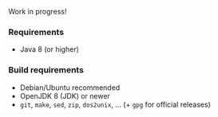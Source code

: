 Work in progress!

### Requirements
* Java 8 (or higher)

### Build requirements
* Debian/Ubuntu recommended
* OpenJDK 8 (JDK) or newer
* `git`, `make`, `sed`, `zip`, `dos2unix`, ... (+ `gpg` for official releases)
